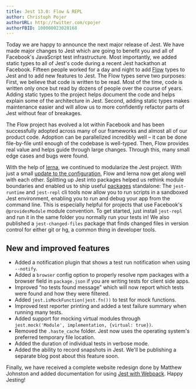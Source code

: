 ```yaml
---
title: Jest 13.0: Flow & REPL
author: Christoph Pojer
authorURL: http://twitter.com/cpojer
authorFBID: 100000023028168
---
```


Today we are happy to announce the next major release of Jest. We have made
major changes to Jest which are going to benefit you and all of Facebook's
JavaScript test infrastructure. Most importantly, we added static types to all
of Jest's code during a recent Jest hackathon at Facebook. Fifteen people worked
for a day and night to add [Flow](https://flowtype.org/) types to Jest and to
add new features to Jest. The Flow types serve two purposes: First, we believe
that code is written to be read. Most of the time, code is written only once but
read by dozens of people over the course of years. Adding static types to the
project helps document the code and helps explain some of the architecture in
Jest. Second, adding static types makes maintenance easier and will allow us to
more confidently refactor parts of Jest without fear of breakages.

The Flow project has evolved a lot within Facebook and has been successfully
adopted across many of our frameworks and almost all of our product code.
Adoption can be parallelized incredibly well – it can be done file-by-file until
enough of the codebase is well-typed. Then, Flow provides real value and helps
guide through large changes. Through this, many small edge cases and bugs were
found.

<!--truncate-->

With the help of [lerna](https://github.com/lerna/lerna), we continued to
modularize the Jest project. With just a small
[update to the configuration](https://github.com/lerna/lerna#lernajson), Flow
and lerna now get along well with each other. Splitting up Jest into packages
helped us rethink module boundaries and enabled us to ship useful
[packages](https://github.com/facebook/jest/tree/master/packages) standalone:
The `jest-runtime` and `jest-repl` cli tools now allow you to run scripts in a
sandboxed Jest environment, enabling you to run and debug your app from the
command line. This is especially helpful for projects that use Facebook's
`@providesModule` module convention. To get started, just install `jest-repl`
and run it in the same folder you normally run your tests in! We also published
a `jest-changed-files` package that finds changed files in version control for
either git or hg, a common thing in developer tools.

## New and improved features

* Added a notification plugin that shows a test run notification when using
  `--notify`.
* Added a `browser` config option to properly resolve npm packages with a
  browser field in `package.json` if you are writing tests for client side apps.
* Improved “no tests found message” which will now report which tests were found
  and how they were filtered.
* Added `jest.isMockFunction(jest.fn())` to test for mock functions.
* Improved test reporter printing and added a test failure summary when running
  many tests.
* Added support for mocking virtual modules through `jest.mock('Module',
  implementation, {virtual: true})`.
* Removed the `.haste_cache` folder. Jest now uses the operating system's
  preferred temporary file location.
* Added the duration of individual tests in verbose mode.
* Added the ability to record snapshots in Jest. We'll be publishing a separate
  blog post about this feature soon.

Finally, we have received a complete website redesign done by Matthew Johnston
and added documentation for using
[Jest with Webpack](http://facebook.github.io/jest/docs/tutorial-webpack.html#content).
Happy Jesting!
